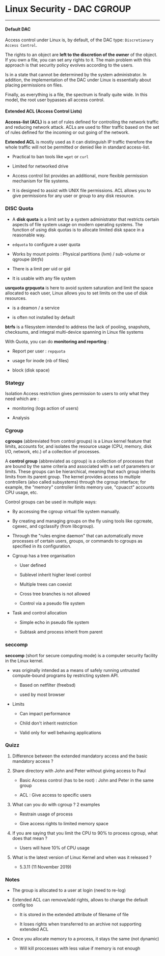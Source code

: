 # Linux Security - DAC CGROUP

---

#### Default DAC

Access control under Linux is, by default, of the DAC type: `Discretionary Access Control`.

The rights to an object are **left to the discretion of the owner** of the object. If you own a file, you can set any rights to it. The main problem with this approach is that security policy evolves according to the users.

Is in a state that cannot be determined by the system administrator. In addition, the implementation of the DAC under Linux is essentially about placing permissions on files. 

Finally, as everything is a file, the spectrum is finally quite wide. In this model, the root user bypasses all access control.

#### Extended ACL (Access Control Lists)

**Access-list (ACL)** is a set of rules defined for controlling the network 
traffic and reducing network attack. ACLs are used to filter traffic 
based on the set of rules defined for the incoming or out going of the 
network.

**Extended ACL** is mostly used as it can distinguish IP traffic therefore the whole traffic will not be permitted or denied like in standard access-list.

- Practical to ban tools like `wget` or `curl`

- Limited for networked drive

- Access control list provides an additional, more flexible permission mechanism for file systems.

- It is designed to assist with UNIX file permissions. ACL allows you to 
  give permissions for any user or group to any disk resource.

### DISC Quota

- A **disk quota** is a limit set by a system administrator that restricts certain aspects of file system usage on modern operating systems. The function of using disk quotas is to allocate limited disk space in a reasonable way.

- `edquota` to configure a user quota

- Works by mount points : Physical partitions (*lvm*) / sub-volume or qgroupe (*btrfs*)

- There is a limit per uid or gid

- It is usable with any file system

**usrquota grpquota** is here to avoid system saturation and limit the space allocated to each user, Linux allows you to set limits on the use of disk resources.

- is a deamon / a service

- is often not installed by default

**btrfs** is a filesystem intended to address the lack of pooling, snapshots, checksums, and integral multi-device spanning in Linux file systems

With Quota, you can do **monitoring and reporting** : 

- Report per user : `repquota`

- usage for inode (nb of files)

- block (disk space)

### Stategy

Isolation Access restriction gives permission to users to only what they need which are : 

- monitoring (logs action of users)

- Analysis

### Cgroup

**cgroups** (abbreviated from control groups) is a Linux kernel feature that limits, accounts for, and isolates the resource usage (CPU, memory, disk I/O, network, etc.) of a collection of processes. 

A **control group** (abbreviated as cgroup) is a collection of processes that are bound by the same criteria and associated with a set of parameters or limits. These groups can be hierarchical, meaning that each group inherits limits from its parent group. The kernel provides access to multiple controllers (also called subsystems) through the cgroup interface; for example, the "memory" controller limits memory use, "cpuacct" accounts CPU usage, etc.

Control groups can be used in multiple ways:

- By accessing the cgroup virtual file system manually.

- By creating and managing groups on the fly using tools like cgcreate, cgexec, and cgclassify (from libcgroup).

- Through the "rules engine daemon" that can automatically move 
  processes of certain users, groups, or commands to cgroups as specified 
  in its configuration.

- Cgroup has a tree organisation
  
  - User defined
  
  - Sublevel inherit higher level control
  
  - Multiple trees can coexist
  
  - Cross tree branches is not allowed
  
  - Control via a pseudo file system

- Task and control allocation
  
  - Simple echo in pseudo file system
  
  - Subtask amd process inherit from parent

### seccomp

**seccomp** (short for secure computing mode) is a computer security facility in the Linux kernel.

- was originally intended as a means of safely running untrusted compute-bound programs by restricting system API.
  
  - Based on netfilter (freebsd)
  
  - used by most browser

- Limits
  
  - Can impact performance
  
  - Child don't inherit restriction
  
  - Valid only for well behaving applications

### Quizz

1. Difference between the extended mandatory access and the basic mandatory access ?

2. Share directory with John and Peter without giving access to Paul
   
   - Basic Access control (has to be root)  : John and Peter in the same group
   
   - ACL : Give access to specific users

3. What can you do with cgroup ? 2 examples
   
   - Restrain usage of process
   
   - Give access rights to limited memory space

4. If you are saying that you limit the CPU to 90% to process cgroup, what does that mean ?
   
   - Users will have 10% of CPU usage

5. What is the latest version of Linuc Kernel and when was it released ?
   
   - 5.3.11 (11 November 2019)

### Notes

- The group is allocated to a user at login (need to re-log)

- Extended ACL can remove/add rights, allows to change the default config too
  
  - It is stored in the extended attribute of filename of file
  
  - It loses rights when transferred to an archive not supporting extended ACL

- Once you allocate memory to a process, it stays the same (not dynamic)
  
  - Will kill proccesses with less value if memory is not enough
